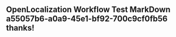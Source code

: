<properties
ms.topic="hero-topic1"
ms.test1="hero-topic"
ms.test2="test"/>

## OpenLocalization Workflow Test MarkDown a55057b6-a0a9-45e1-bf92-700c9cf0fb56 thanks!
